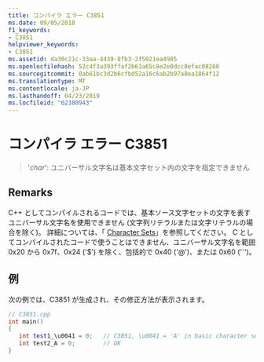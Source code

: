 ```yaml
---
title: コンパイラ エラー C3851
ms.date: 09/05/2018
f1_keywords:
- C3851
helpviewer_keywords:
- C3851
ms.assetid: da30c21c-33aa-4439-8fb3-2f5021ea4985
ms.openlocfilehash: 52c4f3a393ffaf2b61a65c8e2e0dcc8efac08288
ms.sourcegitcommit: 0ab61bc3d2b6cfbd52a16c6ab2b97a8ea1864f12
ms.translationtype: MT
ms.contentlocale: ja-JP
ms.lasthandoff: 04/23/2019
ms.locfileid: "62380943"
---
```

# <a name="compiler-error-c3851"></a>コンパイラ エラー C3851

> '*char*': ユニバーサル文字名は基本文字セット内の文字を指定できません

## <a name="remarks"></a>Remarks

C++ としてコンパイルされるコードでは、基本ソース文字セットの文字を表すユニバーサル文字名を使用できません (文字列リテラルまたは文字リテラルの場合を除く)。 詳細については、「 [Character Sets](../../cpp/character-sets.md)」を参照してください。 C としてコンパイルされたコードで使うことはできません、ユニバーサル文字名を範囲 0x20 から 0x7f、0x24 ('$') を除く、包括的で 0x40 ('\@')、または 0x60 ('\`')。

## <a name="example"></a>例

次の例では、C3851 が生成され、その修正方法が表示されます。

```cpp
// C3851.cpp
int main()
{
   int test1_\u0041 = 0;   // C3851, \u0041 = 'A' in basic character set
   int test2_A = 0;        // OK
}
```
